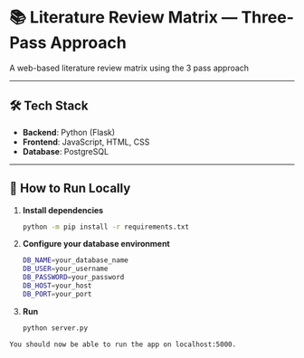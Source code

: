 # 📚 Literature Review Matrix — Three-Pass Approach

A web-based literature review matrix using the 3 pass approach

---

## 🛠 Tech Stack

- **Backend**: Python (Flask)
- **Frontend**: JavaScript, HTML, CSS
- **Database**: PostgreSQL

---

## 🚀 How to Run Locally

1. **Install dependencies**  
   ```bash
   python -m pip install -r requirements.txt
   ```
   
2. **Configure your database environment**
   ```bash
   DB_NAME=your_database_name
   DB_USER=your_username
   DB_PASSWORD=your_password
   DB_HOST=your_host
   DB_PORT=your_port
   ```
   
4. **Run**
   ```bash
   python server.py
  ```
  You should now be able to run the app on localhost:5000.
  


